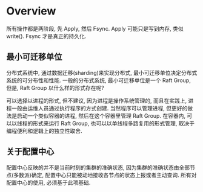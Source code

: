 # Overview

所有操作都是两阶段, 先 Apply, 然后 Fsync. Apply 可能只是写到内存, 类似 write(). Fsync 才是真正的持久化.

## 最小可迁移单位

分布式系统中, 通过数据迁移(sharding)来实现分布式, 最小可迁移单位决定分布式系统的可分布性和性能. 一般的分布式系统, 最小可迁移单位是一个 Raft Group, 但是, Raft Group 以什么样的形式存在呢?

可以选择以进程的形式, 但不建议, 因为进程是操作系统管理的, 而且在实践上, 进程一般由运维人员通过执行程序的方式创建. 当然程序可以管理进程, 但更好的做法是启动一个类似容器的进程, 然后在这个容器里管理 Raft Group. 在容器内, 可以以线程的形式来运行 Raft Group, 也可以以单线程多路复用的形式管理, 取决于编程便利和逻辑上的独立性取舍.

## 关于配置中心

配置中心反映的并不是当前时刻的集群的准确状态, 因为集群的准确状态由全部节点(多数派)确定, 配置中心只能被动地接收各节点的状态上报或者主动查询. 所有对配置中心的使用, 必须基于此项基础.
